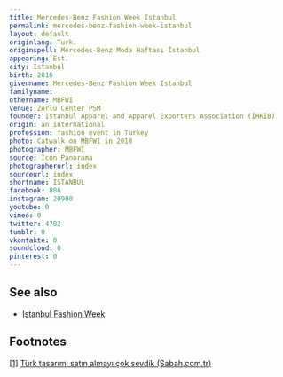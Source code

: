 ```yaml
---
title: Mercedes-Benz Fashion Week Istanbul
permalink: mercedes-benz-fashion-week-istanbul
layout: default
originlang: Turk.
originspell: Mercedes-Benz Moda Haftası İstanbul
appearing: Est.
city: Istanbul
birth: 2016
givenname: Mercedes-Benz Fashion Week Istanbul
familyname:
othername: MBFWI
venue: Zorlu Center PSM
founder: Istanbul Apparel and Apparel Exporters Association (İHKİB)
origin: an international
profession: fashion event in Turkey
photo: Catwalk on MBFWI in 2018
photographer: MBFWI
source: Icon Panorama
photographerurl: index
sourceurl: index
shortname: ISTANBUL
facebook: 806
instagram: 20900
youtube: 0
vimeo: 0
twitter: 4782
tumblr: 0
vkontakte: 0
soundcloud: 0
pinterest: 0
---
```


## See also

+ [Istanbul Fashion Week](istanbul-fashion-week)

## Footnotes

[[1]](#a1) <span id="f1"></span> [Türk tasarımı satın almayı çok sevdik (Sabah.com.tr)](https://www.sabah.com.tr/cumartesi/2018/12/01/turk-tasarimi-satin-almayi-cok-sevdik)
